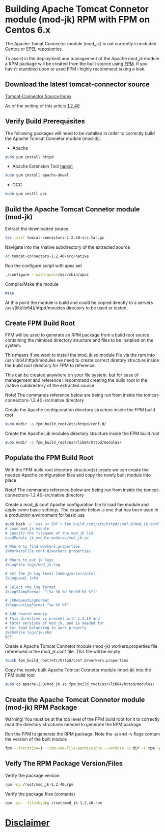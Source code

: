 # Building Apache Tomcat Connetor module (mod-jk) RPM with FPM on Centos 6.x

The Apache Tomat Connector module (mod_jk) is not currently in included Centos or [EPEL](https://fedoraproject.org/wiki/EPEL) repositories. 

To assist in the deployment and management of the Apache mod_jk module a RPM package will be created from the built source using [FPM](https://github.com/jordansissel/fpm).  If you havn't stumbled upon or used FPM I highly recommend taking a look.

Download the latest tomcat-connector source 
-------------------------------------------

[Tomcat-Connector Source Index](http://www.apache.org/dist/tomcat/tomcat-connectors/jk/). 

As of the writing of this article [1.2.40](http://www.apache.org/dist/tomcat/tomcat-connectors/jk/tomcat-connectors-1.2.40-src.tar.gz)

Verify Build Prerequisites
--------------------------

The following packages will need to be installed in order to correctly build the Apache Tomcat Connetor module (mod-jk).

* Apache 
```bash
sudo yum install httpd
```

* Apache Extension Tool [(apxs)](http://httpd.apache.org/docs/2.2/programs/apxs.html)
```bash
sudo yum install apache-devel
```

* GCC
```bash
sudo yum instll gcc
``` 

Build the Apache Tomcat Connetor module (mod-jk)
------------------------------------------------

Extract the downloaded source
```bash
tar -zxvf tomcat-connectors-1.2.40-src.tar.gz
```

Navigate into the /native subdirectory of the extracted source
```bash
cd tomcat-connectors-1.2.40-src/native
```

Run the configure script with apxs set
```bash
./configure --with-apxs=/usr/sbin/apxs
```

Complie/Make the module
```bash
make
```

At this point the module is build and could be copied directly to a servers /usr/[lib/lib64]/httpd/mouldes directory to be used or tested.

Create FPM Build Root 
------------------------------------------------------------

FPM will be used to generate an RPM package from a build root source containing the mimiced directory structure and files to be installed on the system.  

This means if we want to install the mod_jk.so module file via the rpm into /usr/lib64/httpd/modules we need to create correct diretory structure inside the build root directory for FPM to reference.

This can be created anywhere on your file system, but for ease of management and reference I recommand creating the build root in the /native subdirectory of the extracted source

Note! The commands reference below are being run from inside the tomcat-connectors-1.2.40-src/native directory

Create the Apache configureation directory structure inside the FPM build root
```bash
sudo mkdir -p fpm_build_root/etc/httpd/conf.d/
```

Create the Apache Lib modules directory structure inside the FPM build root
```bash
sudo mkdir -p fpm_build_root/usr/lib64/httpd/modules/
```

Populate the FPM Build Root
---------------------------

With the FPM build root directory structure(s) create we can create the needed Apache configuration files and copy the newly built module into place

Note! The commands reference below are being run from inside the tomcat-connectors-1.2.40-src/native directory

Create a mod_jk.conf Apache configuration file to load the module and apply come basic settings.  The exapmle below is one that has been used in a production environment for basic use
```bash
sudo bash -c 'cat << EOF > fpm_build_root/etc/httpd/conf.d/mod_jk.conf
# Load mod_jk module
# Specify the filename of the mod_jk lib
LoadModule jk_module modules/mod_jk.so

# Where to find workers.properties
JkWorkersFile conf.d/workers.properties

# Where to put jk logs
JkLogFile logs/mod_jk.log

# Set the jk log level [debug/error/info]
JkLogLevel info

# Select the log format
JkLogStampFormat  "[%a %b %d %H:%M:%S %Y]"

# JkRequestLogFormat
JkRequestLogFormat "%w %V %T"

# Add shared memory.
# This directive is present with 1.2.10 and
# later versions of mod_jk, and is needed for
# for load balancing to work properly
JkShmFile logs/jk.shm
EOF'
```
 
Create a Apache Tomcat Connetor module (mod-jk) workers.properties file referenced in the mod_jk.conf file.  This file will be empty
```bash
touch fpm_build_root/etc/httpd/conf.d/workers.properties
```

Copy the newly built Apache Tomcat Connetor module (mod-jk) into the FPM build root
```bash
sudo cp apache-2.0/mod_jk.so fpm_build_root/usr/lib64/httpd/modules/
```

Create the Apache Tomcat Connetor module (mod-jk) RPM Package
-------------------------------------------------------------

Warning! You must be at the top level of the FPM build root for it to correctly read the directory structures needed to generate the RPM package

Run the FPM to generate the RPM package.  Note the -p and -v flags contain the version of the built module
```bash
fpm --iteration=1 --rpm-use-file-permissions --verbose -s dir -t rpm -p /root/mod_jk-1.2.40.rpm -n mod_jk -v 1.2.40 ./
```

Veify The RPM Package Version/Files
-----------------------------------

Verify the package version
```bash
rpm -qp /root/mod_jk-1.2.40.rpm
```

Verify the package files (contents)
```bash
rpm -qp --filesbypkg /root/mod_jk-1.2.40.rpm
```

# [Disclaimer](/disclaimer.md)


